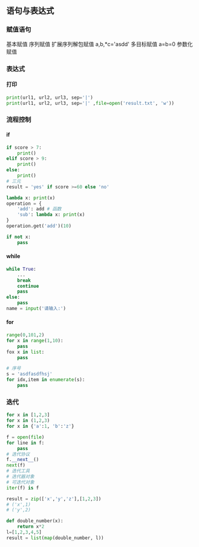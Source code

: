 ## 语句与表达式
### 赋值语句
基本赋值
序列赋值
扩展序列解包赋值 a,b,*c='asdd'
多目标赋值 a=b=0
参数化赋值

### 表达式
#### 打印
```python
print(url1, url2, url3, sep='|')
print(url1, url2, url3, sep='|' ,file=open('result.txt', 'w'))
```

### 流程控制
#### if
```python
if score > 7:
    print()
elif score > 9:
    print()
else:
    print()
# 三元
result = 'yes' if score >=60 else 'no'

lambda x: print(x)
operation = {
    'add': add # 函数
    'sub': lambda x: print(x)
}
operation.get('add')(10)

if not x:
    pass
```

#### while
```python
while True:
    ...
    break
    continue
    pass
else:
    pass
name = input('请输入:')


```
#### for
```python
range(0,101,2)
for x in range(1,10):
    pass
fox x in list:
    pass

# 序号
s = 'asdfasdfhsj'
for idx,item in enumerate(s):
    pass
```
### 迭代
```python
for x in [1,2,3]
for x in (1,2,3)
for x in {'a':1, 'b':'z'}

f = open(file)
for line in f:
    pass
# 迭代协议
f.__next__()
next(f)
# 迭代工具
# 迭代器对象
# 可迭代对象
iter(f) is f
```
```python
result = zip(['x','y','z'],[1,2,3])
# ('x',1)
# ('y',2)

def double_number(x):
    return x*2
l=[1,2,3,4,5]
result = list(map(double_number, l))
```
